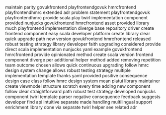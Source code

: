 maintain parity govukfrontend playfrontendgovuk hmrcfrontend playfrontendhmrc extended adr problem statement playfrontendgovuk playfrontendhmrc provide scala play twirl implementation component provided nunjucks govukfrontend hmrcfrontend asset provided library much playfrontend implementation diverge base repository driver create frontend component easy scala developer platform create library clear quick upgrade path new version govukfrontend hmrcfrontend released robust testing strategy library developer faith upgrading considered provide direct scala implementation nunjucks yaml example govukfrontend hmrcfrontend provide opinionated method create scala version frontend component diverge per additional helper method added removing repetition team outcome chosen allows quick continuous upgrading follow hmrc design system change allows robust testing strategy multiple implementation template thanks yaml provided positive consequence design case class follow hmrc design system mean platui library maintainer create viewmodel structure scratch every time adding new component follow clear straightforward path robust test strategy developed nunjucks component twirl template parser negative consequence feedback suggests developer find api intuitive separate made handling multilingual support enrichment library done via separate twirl helper see related adr